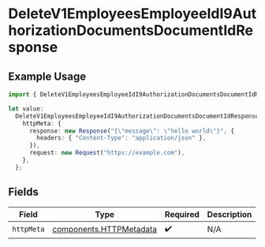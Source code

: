 # DeleteV1EmployeesEmployeeIdI9AuthorizationDocumentsDocumentIdResponse

## Example Usage

```typescript
import { DeleteV1EmployeesEmployeeIdI9AuthorizationDocumentsDocumentIdResponse } from "@gusto/embedded-api/models/operations/deletev1employeesemployeeidi9authorizationdocumentsdocumentid.js";

let value:
  DeleteV1EmployeesEmployeeIdI9AuthorizationDocumentsDocumentIdResponse = {
    httpMeta: {
      response: new Response("{\"message\": \"hello world\"}", {
        headers: { "Content-Type": "application/json" },
      }),
      request: new Request("https://example.com"),
    },
  };
```

## Fields

| Field                                                              | Type                                                               | Required                                                           | Description                                                        |
| ------------------------------------------------------------------ | ------------------------------------------------------------------ | ------------------------------------------------------------------ | ------------------------------------------------------------------ |
| `httpMeta`                                                         | [components.HTTPMetadata](../../models/components/httpmetadata.md) | :heavy_check_mark:                                                 | N/A                                                                |